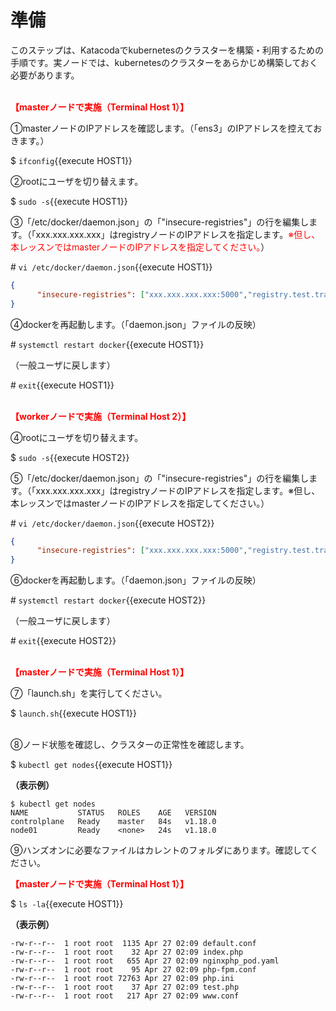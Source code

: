 # 準備  
このステップは、Katacodaでkubernetesのクラスターを構築・利用するための手順です。実ノードでは、kubernetesのクラスターをあらかじめ構築しておく必要があります。  
<br>

**<span style="color: red; ">【masterノードで実施（Terminal Host 1）】</span>**  

①masterノードのIPアドレスを確認します。（「ens3」のIPアドレスを控えておきます。）

$ `ifconfig`{{execute HOST1}}  

②rootにユーザを切り替えます。  

$ `sudo -s`{{execute HOST1}}  

③「/etc/docker/daemon.json」の「"insecure-registries"」の行を編集します。（「xxx.xxx.xxx.xxx」はregistryノードのIPアドレスを指定します。<span style="color: red; ">※但し、本レッスンではmasterノードのIPアドレスを指定してください。</span>）  

\# `vi /etc/docker/daemon.json`{{execute HOST1}}  

```json
{
      "insecure-registries": ["xxx.xxx.xxx.xxx:5000","registry.test.training.katacoda.com:4567", "docker-registry-mirror.katacoda.com"]
}
```  

④dockerを再起動します。（「daemon.json」ファイルの反映）  

\# `systemctl restart docker`{{execute HOST1}}  

（一般ユーザに戻します）  

\# `exit`{{execute HOST1}}  
<br>

**<span style="color: red; ">【workerノードで実施（Terminal Host 2）】</span>**  

④rootにユーザを切り替えます。  

$ `sudo -s`{{execute HOST2}}  

⑤「/etc/docker/daemon.json」の「"insecure-registries"」の行を編集します。（「xxx.xxx.xxx.xxx」はregistryノードのIPアドレスを指定します。※但し、本レッスンではmasterノードのIPアドレスを指定してください。）  

\# `vi /etc/docker/daemon.json`{{execute HOST2}}  

```json
{
      "insecure-registries": ["xxx.xxx.xxx.xxx:5000","registry.test.training.katacoda.com:4567", "docker-registry-mirror.katacoda.com"]
}
```  

⑥dockerを再起動します。（「daemon.json」ファイルの反映）  

\# `systemctl restart docker`{{execute HOST2}}  

（一般ユーザに戻します）  

\# `exit`{{execute HOST2}}  
<br>

**<span style="color: red; ">【masterノードで実施（Terminal Host 1）】</span>**  

⑦「launch.sh」を実行してください。  

$ `launch.sh`{{execute HOST1}}  
<br>

⑧ノード状態を確認し、クラスターの正常性を確認します。  

$ `kubectl get nodes`{{execute HOST1}}  

**（表示例）**  
```  
$ kubectl get nodes
NAME           STATUS   ROLES    AGE   VERSION
controlplane   Ready    master   84s   v1.18.0
node01         Ready    <none>   24s   v1.18.0
```

⑨ハンズオンに必要なファイルはカレントのフォルダにあります。確認してください。  

**<span style="color: red; ">【masterノードで実施（Terminal Host 1）】</span>**  

$ `ls -la`{{execute HOST1}}  

**（表示例）**  
```  
-rw-r--r--  1 root root  1135 Apr 27 02:09 default.conf
-rw-r--r--  1 root root    32 Apr 27 02:09 index.php
-rw-r--r--  1 root root   655 Apr 27 02:09 nginxphp_pod.yaml
-rw-r--r--  1 root root    95 Apr 27 02:09 php-fpm.conf
-rw-r--r--  1 root root 72763 Apr 27 02:09 php.ini
-rw-r--r--  1 root root    37 Apr 27 02:09 test.php
-rw-r--r--  1 root root   217 Apr 27 02:09 www.conf
```  
